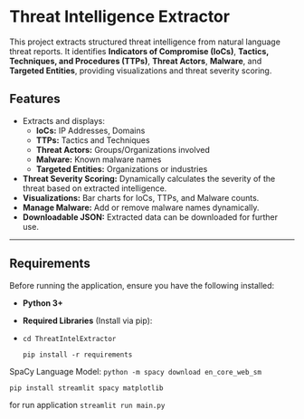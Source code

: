 # Threat Intelligence Extractor

This project extracts structured threat intelligence from natural language threat reports. It identifies **Indicators of Compromise (IoCs)**, **Tactics, Techniques, and Procedures (TTPs)**, **Threat Actors**, **Malware**, and **Targeted Entities**, providing visualizations and threat severity scoring.

## **Features**
- Extracts and displays:
  - **IoCs:** IP Addresses, Domains
  - **TTPs:** Tactics and Techniques
  - **Threat Actors:** Groups/Organizations involved
  - **Malware:** Known malware names
  - **Targeted Entities:** Organizations or industries
- **Threat Severity Scoring:** Dynamically calculates the severity of the threat based on extracted intelligence.
- **Visualizations:** Bar charts for IoCs, TTPs, and Malware counts.
- **Manage Malware:** Add or remove malware names dynamically.
- **Downloadable JSON:** Extracted data can be downloaded for further use.

---

## **Requirements**
Before running the application, ensure you have the following installed:

- **Python 3+**
- **Required Libraries** (Install via pip):
- 
  `cd ThreatIntelExtractor`

  `pip install -r requirements`

SpaCy Language Model: `python -m spacy download en_core_web_sm`

  `pip install streamlit spacy matplotlib`


for run application 
`streamlit run main.py` 
